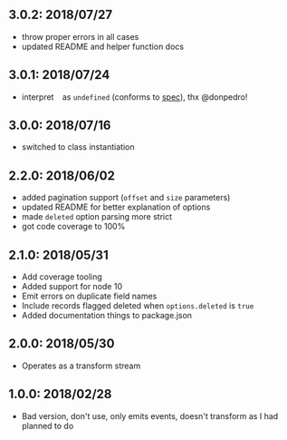 ## 3.0.2: 2018/07/27

- throw proper errors in all cases
- updated README and helper function docs

## 3.0.1: 2018/07/24

- interpret ` ` as `undefined` (conforms to [spec](http://www.dbase.com/Knowledgebase/INT/db7_file_fmt.htm)), thx @donpedro!

## 3.0.0: 2018/07/16

- switched to class instantiation

## 2.2.0: 2018/06/02

- added pagination support (`offset` and `size` parameters)
- updated README for better explanation of options
- made `deleted` option parsing more strict
- got code coverage to 100%

## 2.1.0: 2018/05/31

- Add coverage tooling
- Added support for node 10
- Emit errors on duplicate field names
- Include records flagged deleted when `options.deleted` is `true`
- Added documentation things to package.json

## 2.0.0: 2018/05/30

- Operates as a transform stream

## 1.0.0: 2018/02/28

- Bad version, don't use, only emits events, doesn't transform as I had planned to do
